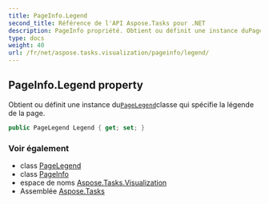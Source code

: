 ```yaml
---
title: PageInfo.Legend
second_title: Référence de l'API Aspose.Tasks pour .NET
description: PageInfo propriété. Obtient ou définit une instance duPageLegendclasse qui spécifie la légende de la page.
type: docs
weight: 40
url: /fr/net/aspose.tasks.visualization/pageinfo/legend/
---
```

## PageInfo.Legend property

Obtient ou définit une instance du[`PageLegend`](../../pagelegend/)classe qui spécifie la légende de la page.

```csharp
public PageLegend Legend { get; set; }
```

### Voir également

* class [PageLegend](../../pagelegend/)
* class [PageInfo](../)
* espace de noms [Aspose.Tasks.Visualization](../../pageinfo/)
* Assemblée [Aspose.Tasks](../../../)


